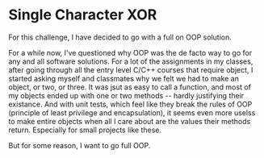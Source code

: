 # Single Character XOR
For this challenge, I have decided to go with a full on OOP solution. 

For a while now, I've questioned why OOP was the de facto way to go for any and
all software solutions. For a lot of the assignments in my classes, after going
through all the entry level C/C++ courses that require object, I started asking
myself and classmates why we felt we had to make an object, or two, or three.
It was jsut as easy to call a function, and most of my objects ended up with
one or two methods -- hardly justifying their existance. And with unit tests,
which feel like they break the rules of OOP (principle of least privilege and
encapsulation), it seems even more uselss to make entire objects when all I
care about are the values their methods return. Especially for small projects
like these. 

But for some reason, I want to go full OOP.


